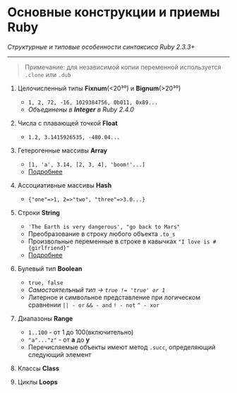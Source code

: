 # Основные конструкции и приемы Ruby
*Структурные и типовые особенности синтаксиса Ruby 2.3.3+*
___

>Примечание: для независимой копии переменной используется `.clone` или `.dub`

1. Целочисленный типы **Fixnum**(<20³⁰) и **Bignum**(>20³⁰)
   * `1, 2, 72, -16, 1029384756, 0b011, 0x89...`
   * *Объединены в **Integer** в Ruby 2.4.0*

2. Числа с плавающей точкой **Float**
   * `1.2, 3.1415926535, -480.04...`

3. Гетерогенные массивы **Array**
   * `[1, 'a', 3.14, [2, 3, 4], 'boom!'...]`
   * [Подробнее](https://github.com/bluesbaker/ruby_basics/blob/master/array_type.rb)


4. Ассоциативные массивы **Hash**
   * `{"one"=>1, 2=>"two", "three"=>3.0...}`

5. Строки **String**
   * `'The Earth is very dangerous', "go back to Mars"`
   * Преобразование в строку любого объекта `.to_s`
   * Произвольные переменные в строке в кавычках `"I love is #{girlfriend}"`
   * [Подробнее](https://github.com/bluesbaker/ruby_basics/blob/master/string_type.rb)

6. Булевый тип **Boolean**
   * `true, false`
   * *Самостоятельный тип -> `true != 'true' or 1`*
   * Литерное и символьное представление при логическом сравнении `|| - or` `&& - and` `! - not` `^ - xor` 

7. Диапазоны **Range**
   * `1..100` - от 1 до 100(включительно)
   * `"a"..."z"` - от **а** до **y**
   * Перечисляемые объекты имеют метод `.succ`, определяющий следующий элемент 

8. Классы **Class**

9. Циклы **Loops**
